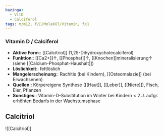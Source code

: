 ```yaml
---
bazinga:
  - VitD
  - Calciferol
tags: m/m12, f/🧪/Molekül/Vitamin, f/🧪
---
```

### Vitamin D / Calciferol 
- **Aktive Form**:: [[Calcitriol]] (1,25-Dihydroxycholecalciferol)
- **Funktion**:: [[Ca2+]]↑, [[Phosphat]]↑, [[Knochen]]mineralisierung↑ (siehe [[Calcium-Phosphat-Haushalt]])
- **Löslichkeit**:: fettlöslich
- **Mangelerscheinung**:: Rachitis (bei Kindern), [[Osteomalazie]] (bei Erwachsenen)
- **Quellen**:: Körpereigene Synthese ([[Haut]], [[Leber]], [[Niere]]), Fisch, Eier, Pflanzen
- **Sonstiges**:: Vitamin-D-Substitution im Winter bei Kindern < 2 J. aufgr. erhöhten Bedarfs in der Wachstumsphase

## Calcitriol
![[Calcitriol]]